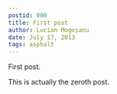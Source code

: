 ```yaml
---
postid: 000
title: First post
author: Lucian Mogoșanu
date: July 17, 2013
tags: asphalt
---
```


First post.

This is actually the zeroth post.
